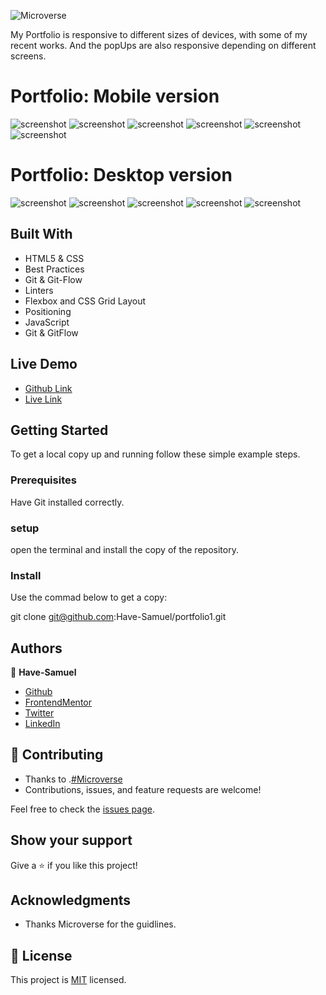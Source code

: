 ![Microverse](https://img.shields.io/badge/Microverse-blueviolet)

My Portfolio is responsive to different sizes of devices, with some of my recent works.
And the popUps are also responsive depending on different screens.

# Portfolio: Mobile version

![screenshot](./images/p-mob1.png)
![screenshot](./images/p-mob2.png)
![screenshot](./images/p-mob3.png)
![screenshot](./images/p-mob4.png)
![screenshot](./images/p-mob5.png)
![screenshot](./images/p-mob6.png)

# Portfolio: Desktop version

![screenshot](./images/Image1.png)
![screenshot](./images/Image2.png)
![screenshot](./images/Image3.png)
![screenshot](./images/Image4.png)
![screenshot](./images/Image5.png)

## Built With

- HTML5 & CSS
- Best Practices
- Git & Git-Flow
- Linters
- Flexbox and CSS Grid Layout
- Positioning
- JavaScript
- Git & GitFlow

## Live Demo

- [Github Link](https://github.com/Have-Samuel/my-Portifolio)
- [Live Link](https://my-portifolio-git-dev-have-samuel.vercel.app/)

## Getting Started

To get a local copy up and running follow these simple example steps.

### Prerequisites

Have Git  installed correctly.

### setup

open the terminal and install the copy of the repository.

### Install

Use the commad below to get a copy:

git clone <git@github.com>:Have-Samuel/portfolio1.git

## Authors

👤 **Have-Samuel**

- [Github](https://github.com/Have-Samuel)
- [FrontendMentor](https://www.frontendmentor.io/profile/Have-Samuel)
- [Twitter](https://twitter.com/samhave1)
- [LinkedIn](https://www.linkedin.com/in/have-samuel/)

## 🤝 Contributing

- Thanks to .[#Microverse](https://www.microverse.org/)
- Contributions, issues, and feature requests are welcome!

Feel free to check the [issues page](https://github.com/Have-Samuel/my-Portifolio/issues).

## Show your support

Give a ⭐️ if you like this project!

## Acknowledgments

- Thanks Microverse for the guidlines.

## 📝 License

This project is [MIT](./MIT.md) licensed.
